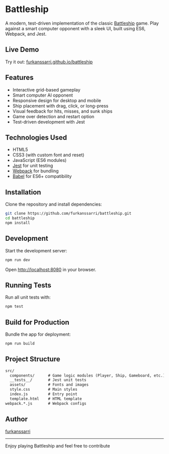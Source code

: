 # Battleship

A modern, test-driven implementation of the classic [Battleship](<https://en.wikipedia.org/wiki/Battleship_(game)>) game. Play against a smart computer opponent with a sleek UI, built using ES6, Webpack, and Jest.

## Live Demo

Try it out: [furkanssarri.github.io/battleship](https://furkanssarri.github.io/battleship/)

## Features

-  Interactive grid-based gameplay
-  Smart computer AI opponent
-  Responsive design for desktop and mobile
-  Ship placement with drag, click, or long-press
-  Visual feedback for hits, misses, and sunk ships
-  Game over detection and restart option
-  Test-driven development with Jest

## Technologies Used

-  HTML5
-  CSS3 (with custom font and reset)
-  JavaScript (ES6 modules)
-  [Jest](https://jestjs.io/) for unit testing
-  [Webpack](https://webpack.js.org/) for bundling
-  [Babel](https://babeljs.io/) for ES6+ compatibility

## Installation

Clone the repository and install dependencies:

```bash
git clone https://github.com/furkanssarri/battleship.git
cd battleship
npm install
```

## Development

Start the development server:

```bash
npm run dev
```

Open [http://localhost:8080](http://localhost:8080) in your browser.

## Running Tests

Run all unit tests with:

```bash
npm test
```

## Build for Production

Bundle the app for deployment:

```bash
npm run build
```

## Project Structure

```txt
src/
  components/      # Game logic modules (Player, Ship, Gameboard, etc.)
  __tests__/       # Jest unit tests
  assets/          # Fonts and images
  style.css        # Main styles
  index.js         # Entry point
  template.html    # HTML template
webpack.*.js       # Webpack configs
```

## Author

[furkanssarri](https://github.com/furkanssarri)

---

Enjoy playing Battleship and feel free to contribute
